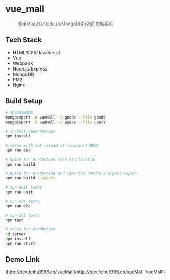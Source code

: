 # vue_mall

> 使用Vue2.0/Node.js/MongoDB打造的商城系统

## Tech Stack

- HTML/CSS/JavaScript
- Vue
- Webpack
- Node.js/Express
- MongoDB
- PM2
- Nginx

## Build Setup

``` bash
# 导入原始数据
mongoimport -d vueMall -c goods --file goods
mongoimport -d vueMall -c users --file users

# install dependencies
npm install

# serve with hot reload at localhost:8080
npm run dev

# build for production with minification
npm run build

# build for production and view the bundle analyzer report
npm run build --report

# run unit tests
npm run unit

# run e2e tests
npm run e2e

# run all tests
npm test

# serve for production
cd server
npm install
npm run start
```

## Demo Link

[http://dev.feihu1996.cn/vueMall](http://dev.feihu1996.cn/vueMall 'vueMall')
